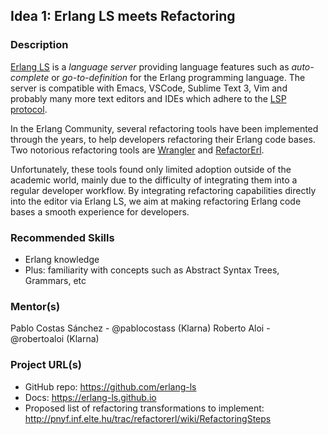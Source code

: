 ## Idea 1: Erlang LS meets Refactoring

### Description

[Erlang LS](https://github.com/erlang-ls/erlang_ls) is a _language server_ providing language features such as _auto-complete_ or _go-to-definition_ for the Erlang programming language. The server is compatible with Emacs, VSCode, Sublime Text 3, Vim and probably many more text editors and IDEs which adhere to the [LSP protocol](https://microsoft.github.io/language-server-protocol/).

In the Erlang Community, several refactoring tools have been implemented through the years, to help developers refactoring their Erlang code bases. Two notorious refactoring tools are [Wrangler](https://www.cs.kent.ac.uk/projects/wrangler/Wrangler/Home.html) and [RefactorErl](https://plc.inf.elte.hu/erlang/).

Unfortunately, these tools found only limited adoption outside of the academic world, mainly due to the difficulty of integrating them into a regular developer workflow. By integrating refactoring capabilities directly into the editor via Erlang LS, we aim at making refactoring Erlang code bases a smooth experience for developers.

### Recommended Skills

* Erlang knowledge
* Plus: familiarity with concepts such as Abstract Syntax Trees,
  Grammars, etc

### Mentor(s)

Pablo Costas Sánchez - @pablocostass (Klarna)
Roberto Aloi - @robertoaloi (Klarna)

### Project URL(s)

* GitHub repo: https://github.com/erlang-ls
* Docs: https://erlang-ls.github.io
* Proposed list of refactoring transformations to implement: http://pnyf.inf.elte.hu/trac/refactorerl/wiki/RefactoringSteps
